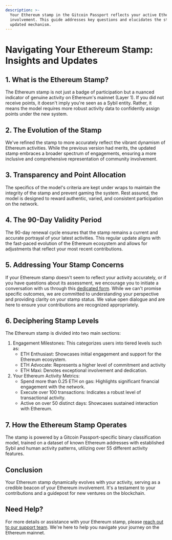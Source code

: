 ```yaml
---
description: >-
  Your Ethereum stamp in the Gitcoin Passport reflects your active Ethereum
  involvement. This guide addresses key questions and elucidates the stamp's
  updated mechanism.
---
```


# Navigating Your Ethereum Stamp: Insights and Updates

## 1. What is the Ethereum Stamp?

The Ethereum stamp is not just a badge of participation but a nuanced indicator of genuine activity on Ethereum's mainnet (Layer 1). If you did not receive points, it doesn't imply you're seen as a Sybil entity. Rather, it means the model requires more robust activity data to confidently assign points under the new system.

## 2. The Evolution of the Stamp

We've refined the stamp to more accurately reflect the vibrant dynamism of Ethereum activities. While the previous version had merits, the updated stamp embraces a broader spectrum of engagements, ensuring a more inclusive and comprehensive representation of community involvement.

## 3. Transparency and Point Allocation

The specifics of the model's criteria are kept under wraps to maintain the integrity of the stamp and prevent gaming the system. Rest assured, the model is designed to reward authentic, varied, and consistent participation on the network.

## 4. The 90-Day Validity Period

The 90-day renewal cycle ensures that the stamp remains a current and accurate portrayal of your latest activities. This regular update aligns with the fast-paced evolution of the Ethereum ecosystem and allows for adjustments that reflect your most recent contributions.

## 5. Addressing Your Stamp Concerns

If your Ethereum stamp doesn't seem to reflect your activity accurately, or if you have questions about its assessment, we encourage you to initiate a conversation with us through this [dedicated form](https://docs.google.com/forms/d/e/1FAIpQLSfvQdwpCLyL0ZX1zOz\_DepTrjbgwo77GwEeK16Z8hPWqoQMTA/viewform). While we can't promise specific outcomes, we are committed to understanding your perspective and providing clarity on your stamp status. We value open dialogue and are here to ensure your contributions are recognized appropriately.

## 6. Deciphering Stamp Levels

The Ethereum stamp is divided into two main sections:

1. Engagement Milestones: This categorizes users into tiered levels such as:
   * ETH Enthusiast: Showcases initial engagement and support for the Ethereum ecosystem.
   * ETH Advocate: Represents a higher level of commitment and activity
   * ETH Maxi: Denotes exceptional involvement and dedication.&#x20;
2. Your Ethereum Activity Metrics:
   * Spend more than 0.25 ETH on gas: Highlights significant financial engagement with the network.
   * Execute over 100 transactions: Indicates a robust level of transactional activity.
   * Active on over 50 distinct days: Showcases sustained interaction with Ethereum.

## 7. How the Ethereum Stamp Operates

The stamp is powered by a Gitcoin Passport-specific binary classification model, trained on a dataset of known Ethereum addresses with established Sybil and human activity patterns, utilizing over 55 different activity features.

## Conclusion

Your Ethereum stamp dynamically evolves with your activity, serving as a credible beacon of your Ethereum involvement. It's a testament to your contributions and a guidepost for new ventures on the blockchain.

## Need Help?

For more details or assistance with your Ethereum stamp, please [reach out to our support team](../about-gitcoin/contact-us.md). We're here to help you navigate your journey on the Ethereum mainnet.
